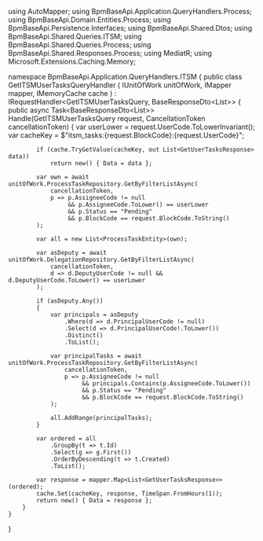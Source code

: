 using AutoMapper;
using BpmBaseApi.Application.QueryHandlers.Process;
using BpmBaseApi.Domain.Entities.Process;
using BpmBaseApi.Persistence.Interfaces;
using BpmBaseApi.Shared.Dtos;
using BpmBaseApi.Shared.Queries.ITSM;
using BpmBaseApi.Shared.Queries.Process;
using BpmBaseApi.Shared.Responses.Process;
using MediatR;
using Microsoft.Extensions.Caching.Memory;

namespace BpmBaseApi.Application.QueryHandlers.ITSM
{
    public class GetITSMUserTasksQueryHandler
        (
            IUnitOfWork unitOfWork,
            IMapper mapper,
            IMemoryCache cache
        )
        : IRequestHandler<GetITSMUserTasksQuery, BaseResponseDto<List<GetUserTasksResponse>>>
    {
        public async Task<BaseResponseDto<List<GetUserTasksResponse>>> Handle(GetITSMUserTasksQuery request, CancellationToken cancellationToken)
        {
            var userLower = request.UserCode.ToLowerInvariant();
            var cacheKey = $"itsm_tasks:{request.BlockCode}:{request.UserCode}";

            if (cache.TryGetValue(cacheKey, out List<GetUserTasksResponse> data))
                return new() { Data = data };

            var own = await unitOfWork.ProcessTaskRepository.GetByFilterListAsync(
                cancellationToken,
                p => p.AssigneeCode != null
                     && p.AssigneeCode.ToLower() == userLower
                     && p.Status == "Pending"
                     && p.BlockCode == request.BlockCode.ToString()
            );

            var all = new List<ProcessTaskEntity>(own);

            var asDeputy = await unitOfWork.DelegationRepository.GetByFilterListAsync(
                cancellationToken,
                d => d.DeputyUserCode != null && d.DeputyUserCode.ToLower() == userLower
            );

            if (asDeputy.Any())
            {
                var principals = asDeputy
                    .Where(d => d.PrincipalUserCode != null)
                    .Select(d => d.PrincipalUserCode!.ToLower())
                    .Distinct()
                    .ToList();

                var principalTasks = await unitOfWork.ProcessTaskRepository.GetByFilterListAsync(
                    cancellationToken,
                    p => p.AssigneeCode != null
                         && principals.Contains(p.AssigneeCode.ToLower())
                         && p.Status == "Pending"
                         && p.BlockCode == request.BlockCode.ToString()
                );

                all.AddRange(principalTasks);
            }

            var ordered = all
                .GroupBy(t => t.Id)
                .Select(g => g.First())
                .OrderByDescending(t => t.Created)
                .ToList();

            var response = mapper.Map<List<GetUserTasksResponse>>(ordered);
            cache.Set(cacheKey, response, TimeSpan.FromHours(1));
            return new() { Data = response };
        }
    }
}
